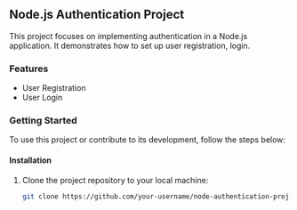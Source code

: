 ## Node.js Authentication Project

This project focuses on implementing authentication in a Node.js application. It demonstrates how to set up user registration, login.

### Features

- User Registration
- User Login

### Getting Started

To use this project or contribute to its development, follow the steps below:

#### Installation

1. Clone the project repository to your local machine:

   ```bash
   git clone https://github.com/your-username/node-authentication-project.git
